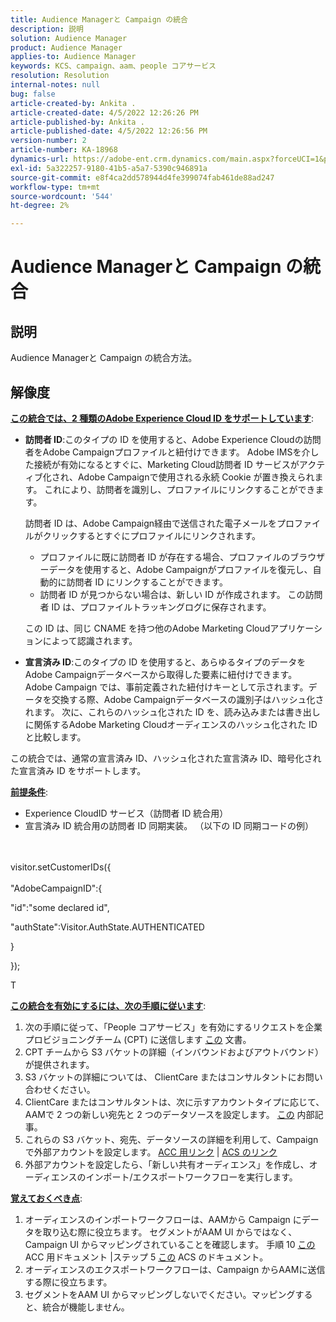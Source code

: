 ```yaml
---
title: Audience Managerと Campaign の統合
description: 説明
solution: Audience Manager
product: Audience Manager
applies-to: Audience Manager
keywords: KCS、campaign、aam、people コアサービス
resolution: Resolution
internal-notes: null
bug: false
article-created-by: Ankita .
article-created-date: 4/5/2022 12:26:26 PM
article-published-by: Ankita .
article-published-date: 4/5/2022 12:26:56 PM
version-number: 2
article-number: KA-18968
dynamics-url: https://adobe-ent.crm.dynamics.com/main.aspx?forceUCI=1&pagetype=entityrecord&etn=knowledgearticle&id=487bc498-dbb4-ec11-983f-000d3a5d0e57
exl-id: 5a322257-9180-41b5-a5a7-5390c946891a
source-git-commit: e8f4ca2dd578944d4fe399074fab461de88ad247
workflow-type: tm+mt
source-wordcount: '544'
ht-degree: 2%

---
```


# Audience Managerと Campaign の統合

## 説明

Audience Managerと Campaign の統合方法。

## 解像度




<u><b>この統合では、2 種類のAdobe Experience Cloud ID をサポートしています</b></u>:

- <b>訪問者 ID</b>:このタイプの ID を使用すると、Adobe Experience Cloudの訪問者をAdobe Campaignプロファイルと紐付けできます。 Adobe IMSを介した接続が有効になるとすぐに、Marketing Cloud訪問者 ID サービスがアクティブ化され、Adobe Campaignで使用される永続 Cookie が置き換えられます。 これにより、訪問者を識別し、プロファイルにリンクすることができます。



   訪問者 ID は、Adobe Campaign経由で送信された電子メールをプロファイルがクリックするとすぐにプロファイルにリンクされます。

   - プロファイルに既に訪問者 ID が存在する場合、プロファイルのブラウザーデータを使用すると、Adobe Campaignがプロファイルを復元し、自動的に訪問者 ID にリンクすることができます。
   - 訪問者 ID が見つからない場合は、新しい ID が作成されます。 この訪問者 ID は、プロファイルトラッキングログに保存されます。

   この ID は、同じ CNAME を持つ他のAdobe Marketing Cloudアプリケーションによって認識されます。
- <b>宣言済み ID</b>:このタイプの ID を使用すると、あらゆるタイプのデータをAdobe Campaignデータベースから取得した要素に紐付けできます。 Adobe Campaign では、事前定義された紐付けキーとして示されます。データを交換する際、Adobe Campaignデータベースの識別子はハッシュ化されます。 次に、これらのハッシュ化された ID を、読み込みまたは書き出しに関係するAdobe Marketing Cloudオーディエンスのハッシュ化された ID と比較します。


この統合では、通常の宣言済み ID、ハッシュ化された宣言済み ID、暗号化された宣言済み ID をサポートします。

<u><b>前提条件</b></u>:

- Experience CloudID サービス（訪問者 ID 統合用）
- 宣言済み ID 統合用の訪問者 ID 同期実装。 （以下の ID 同期コードの例）&#x200B;

<br><br>visitor.setCustomerIDs({<br><br>
&quot;AdobeCampaignID&quot;:{

&quot;id&quot;:&quot;some declared id&quot;,

&quot;authState&quot;:Visitor.AuthState.AUTHENTICATED

}

});

&#x200B;&#x200B;&#x200B;&#x200B;&#x200B;&#x200B;&#x200B;T

<u><b>この統合を有効にするには、次の手順に従います</b></u>:

1. 次の手順に従って、「People コアサービス」を有効にするリクエストを企業プロビジョニングチーム (CPT) に送信します [この](https://adobe-ent.crm.dynamics.com/main.aspx?appid=c8f3a4cd-a068-e911-a957-000d3a34e00b&amp;amp;pagetype=entityrecord&amp;amp;etn=knowledgearticle&amp;amp;id=d2a266a4-b3a9-ec11-983f-000d3a349e63) 文書。
2. CPT チームから S3 バケットの詳細（インバウンドおよびアウトバウンド）が提供されます。
3. S3 バケットの詳細については、 ClientCare またはコンサルタントにお問い合わせください。
4. ClientCare またはコンサルタントは、次に示すアカウントタイプに応じて、AAMで 2 つの新しい宛先と 2 つのデータソースを設定します。 [この](https://wiki.corp.adobe.com/pages/viewpage.action?pageId=1061261145) 内部記事。
5. これらの S3 バケット、宛先、データソースの詳細を利用して、Campaign で外部アカウントを設定します。 [ACC 用リンク](https://experienceleague.adobe.com/docs/experience-cloud-kcs/kbarticles/KA-16470.html?lang=es-ES) | [ACS のリンク](https://experienceleague.adobe.com/docs/campaign-standard/using/integrating-with-adobe-cloud/working-with-campaign-and-audience-manager-or-people-core-service/sharing-audiences-with-audience-manager-or-people-core-service.html?lang=en)
6. 外部アカウントを設定したら、「新しい共有オーディエンス」を作成し、オーディエンスのインポート/エクスポートワークフローを実行します。


<u><b>覚えておくべき点</b></u>:

1. オーディエンスのインポートワークフローは、AAMから Campaign にデータを取り込む際に役立ちます。 セグメントがAAM UI からではなく、Campaign UI からマッピングされていることを確認します。 手順 10 [この](https://experienceleague.adobe.com/docs/experience-cloud-kcs/kbarticles/KA-16470.html?lang=es-ES) ACC 用ドキュメント |ステップ 5 [この](https://experienceleague.adobe.com/docs/campaign-standard/using/integrating-with-adobe-cloud/working-with-campaign-and-audience-manager-or-people-core-service/sharing-audiences-with-audience-manager-or-people-core-service.html?lang=en) ACS のドキュメント。
2. オーディエンスのエクスポートワークフローは、Campaign からAAMに送信する際に役立ちます。
3. セグメントをAAM UI からマッピングしないでください。マッピングすると、統合が機能しません。
